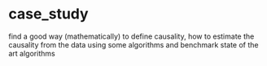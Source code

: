 # case_study
find a good way (mathematically) to define causality, how to estimate the causality from the data using some algorithms and benchmark state of the art algorithms
